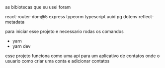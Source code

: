 as bibiotecas que eu usei foram 

react-router-dom@5
express 
typeorm
typescript
uuid
pg 
dotenv
reflect-metadata

para iniciar esse projeto e necessario rodas os comandos 
- yarn 
- yarn dev 

esse projeto funciona como uma api para um aplicativo de contatos onde o usuario como criar uma conta e adicionar contatos 